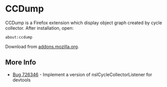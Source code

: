 CCDump
======

CCDump is a Firefox extension which display object graph created by cycle collector.
After installation, open:

    about:ccdump

Download from [addons.mozilla.org](https://addons.mozilla.org/en-US/developers/addon/cycle-collector-analyzer/).

More Info
---------

* [Bug 726346](https://bugzilla.mozilla.org/show_bug.cgi?id=726346) - Implement a version of nsICycleCollectorListener for devtools
